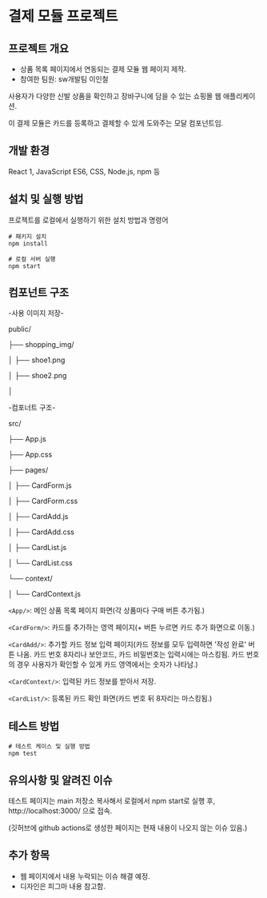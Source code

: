# 결제 모듈 프로젝트

## 프로젝트 개요

- 상품 목록 페이지에서 연동되는 결제 모듈 웹 페이지 제작.
- 참여한 팀원: sw개발팀 이인철

사용자가 다양한 신발 상품을 확인하고 장바구니에 담을 수 있는 쇼핑몰 웹 애플리케이션.

이 결제 모듈은 카드를 등록하고 결제할 수 있게 도와주는 모달 컴포넌트임.

## 개발 환경

React 1, JavaScript ES6, CSS, Node.js, npm 등

## 설치 및 실행 방법

프로젝트를 로컬에서 실행하기 위한 설치 방법과 명령어

```
# 패키지 설치
npm install

# 로컬 서버 실행
npm start
```

## 컴포넌트 구조

-사용 이미지 저장-

public/

├── shopping_img/

│   ├── shoe1.png

│   ├── shoe2.png

│

-컴포너트 구조-

src/

├── App.js

├── App.css

├── pages/

│   ├── CardForm.js

│   ├── CardForm.css

│   ├── CardAdd.js

│   ├── CardAdd.css

│   ├── CardList.js

│   └── CardList.css

└── context/

│     └── CardContext.js

`<App/>`: 메인 상품 목록 페이지 화면(각 상품마다 구매 버튼 추가됨.)


`<CardForm/>`: 카드를 추가하는 영역 페이지(+ 버튼 누르면 카드 추가 화면으로 이동.)


`<CardAdd/>`: 추가할 카드 정보 입력 페이지(카드 정보를 모두 입력하면 '작성 완료' 버튼 나옴. 카드 번호 8자리나 보안코드, 카드 비밀번호는 입력시에는 마스킹됨. 카드 번호의 경우 사용자가 확인할 수 있게 카드 영역에서는 숫자가 나타남.)


`<CardContext/>`: 입력된 카드 정보를 받아서 저장.


`<CardList/>`: 등록된 카드 확인 화면(카드 번호 뒤 8자리는 마스킹됨.)

## 테스트 방법

```
# 테스트 케이스 및 실행 방법
npm test
```

## 유의사항 및 알려진 이슈

테스트 페이지는 main 저장소 복사해서 로컬에서 npm start로 실행 후,
http://localhost:3000/ 으로 접속.

(깃허브에 github actions로 생성한 페이지는 현재 내용이 나오지 않는 이슈 있음.)

## 추가 항목

- 웹 페이지에서 내용 누락되는 이슈 해결 예정.
- 디자인은 피그마 내용 참고함.
